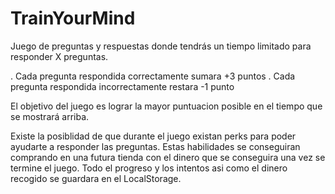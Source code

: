 # TrainYourMind

Juego de preguntas y respuestas donde tendrás un tiempo limitado para responder X preguntas.

. Cada pregunta respondida correctamente sumara +3 puntos
. Cada pregunta respondida incorrectamente restara -1 punto

El objetivo del juego es lograr la mayor puntuacion posible en el tiempo que se mostrará arriba.

Existe la posiblidad de que durante el juego existan perks para poder ayudarte a responder las preguntas. Estas habilidades se conseguiran comprando en una futura tienda con el dinero que se conseguira una vez se termine el juego. Todo el progreso y los intentos asi como el dinero recogido se guardara en el LocalStorage.